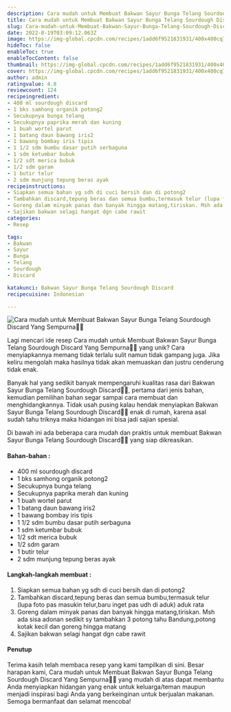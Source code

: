 ```yaml
---
description: Cara mudah untuk Membuat Bakwan Sayur Bunga Telang Sourdough Discard Yang Sempurna"
title: Cara mudah untuk Membuat Bakwan Sayur Bunga Telang Sourdough Discard Yang Sempurna
slug: Cara-mudah-untuk-Membuat-Bakwan-Sayur-Bunga-Telang-Sourdough-Discard-Yang-Sempurna
date: 2022-8-19T03:09:12.063Z
image: https://img-global.cpcdn.com/recipes/1add6f9521831931/400x400cq70/photo.jpg
hideToc: false
enableToc: true
enableTocContent: false
thumbnail: https://img-global.cpcdn.com/recipes/1add6f9521831931/400x400cq70/photo.jpg
cover: https://img-global.cpcdn.com/recipes/1add6f9521831931/400x400cq70/photo.jpg
author: admin
ratingvalue: 4.8
reviewcount: 124
recipeingredient:
- 400 ml sourdough discard
- 1 bks samhong organik potong2
- Secukupnya bunga telang
- Secukupnya paprika merah dan kuning
- 1 buah wortel parut
- 1 batang daun bawang iris2
- 1 bawang bombay iris tipis
- 1 1/2 sdm bumbu dasar putih serbaguna
- 1 sdm ketumbar bubuk
- 1/2 sdt merica bubuk
- 1/2 sdm garam
- 1 butir telur
- 2 sdm munjung tepung beras ayak
recipeinstructions:
- Siapkan semua bahan yg sdh di cuci bersih dan di potong2
- Tambahkan discard,tepung beras dan semua bumbu,termasuk telur (lupa foto pas masukin telur,baru inget pas udh di aduk) aduk rata
- Goreng dalam minyak panas dan banyak hingga matang,tiriskan. Msh ada sisa adonan sedikit sy tambahkan 3 potong tahu Bandung,potong kotak kecil dan goreng hingga matang
- Sajikan bakwan selagi hangat dgn cabe rawit
categories:
- Resep

tags:
- Bakwan
- Sayur
- Bunga
- Telang
- Sourdough
- Discard

katakunci: Bakwan Sayur Bunga Telang Sourdough Discard
recipecuisine: Indonesian

---
```


![Cara mudah untuk Membuat Bakwan Sayur Bunga Telang Sourdough Discard Yang Sempurna👩‍🍳](https://img-global.cpcdn.com/recipes/1add6f9521831931/400x400cq70/photo.jpg)

Lagi mencari ide resep Cara mudah untuk Membuat Bakwan Sayur Bunga Telang Sourdough Discard Yang Sempurna👩‍🍳 yang unik? Cara menyiapkannya memang tidak terlalu sulit namun tidak gampang juga. Jika keliru mengolah maka hasilnya tidak akan memuaskan dan justru cenderung tidak enak.

Banyak hal yang sedikit banyak mempengaruhi kualitas rasa dari Bakwan Sayur Bunga Telang Sourdough Discard👩‍🍳, pertama dari jenis bahan, kemudian pemilihan bahan segar sampai cara membuat dan menghidangkannya. Tidak usah pusing kalau hendak menyiapkan Bakwan Sayur Bunga Telang Sourdough Discard👩‍🍳 enak di rumah, karena asal sudah tahu triknya maka hidangan ini bisa jadi sajian spesial.

Di bawah ini ada beberapa cara mudah dan praktis untuk membuat Bakwan Sayur Bunga Telang Sourdough Discard👩‍🍳 yang siap dikreasikan.

<!--inarticleads1-->

#### Bahan-bahan :

- 400 ml sourdough discard
- 1 bks samhong organik potong2
- Secukupnya bunga telang
- Secukupnya paprika merah dan kuning
- 1 buah wortel parut
- 1 batang daun bawang iris2
- 1 bawang bombay iris tipis
- 1 1/2 sdm bumbu dasar putih serbaguna
- 1 sdm ketumbar bubuk
- 1/2 sdt merica bubuk
- 1/2 sdm garam
- 1 butir telur
- 2 sdm munjung tepung beras ayak

<!--inarticleads2-->

#### Langkah-langkah membuat :

1. Siapkan semua bahan yg sdh di cuci bersih dan di potong2
1. Tambahkan discard,tepung beras dan semua bumbu,termasuk telur (lupa foto pas masukin telur,baru inget pas udh di aduk) aduk rata
1. Goreng dalam minyak panas dan banyak hingga matang,tiriskan. Msh ada sisa adonan sedikit sy tambahkan 3 potong tahu Bandung,potong kotak kecil dan goreng hingga matang
1. Sajikan bakwan selagi hangat dgn cabe rawit

#### Penutup

Terima kasih telah membaca resep yang kami tampilkan di sini. Besar harapan kami, Cara mudah untuk Membuat Bakwan Sayur Bunga Telang Sourdough Discard Yang Sempurna👩‍🍳 yang mudah di atas dapat membantu Anda menyiapkan hidangan yang enak untuk keluarga/teman maupun menjadi inspirasi bagi Anda yang berkeinginan untuk berjualan makanan. Semoga bermanfaat dan selamat mencoba!